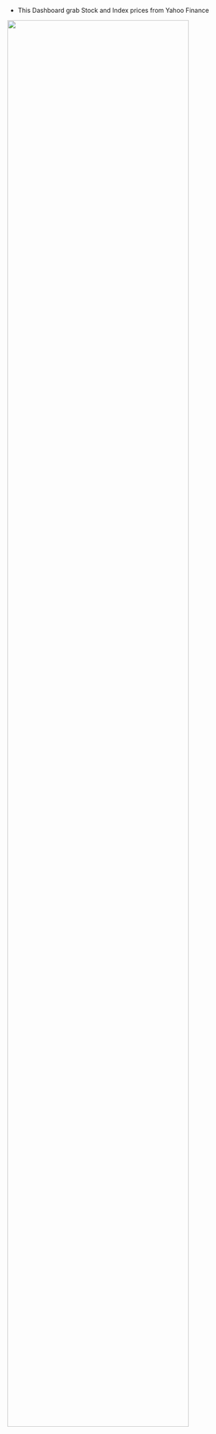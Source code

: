 - This Dashboard grab Stock and Index prices from Yahoo Finance

<img src="https://user-images.githubusercontent.com/86684420/130696919-114fb82d-0b1b-4342-8c66-32ef4b4050a0.png" width="90%"></img> 
